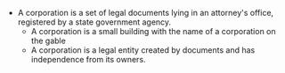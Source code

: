 - A corporation is a set of legal documents lying in an attorney's office, registered by a state government agency. 
	- A corporation is a small building with the name of a corporation on the gable
	- A corporation is a legal entity created by documents and has independence from its owners.